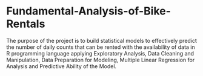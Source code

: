 # Fundamental-Analysis-of-Bike-Rentals

The purpose of the project is to build statistical models to effectively predict the number of daily counts that can be rented with the availability of data in R programming language applying Exploratory Analysis, Data Cleaning and Manipulation, Data Preparation for Modeling, Multiple Linear Regression for Analysis and Predictive Ability of the Model.
